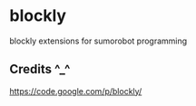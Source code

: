 blockly
=======

blockly extensions for sumorobot programming

Credits ^_^
-----------
https://code.google.com/p/blockly/
